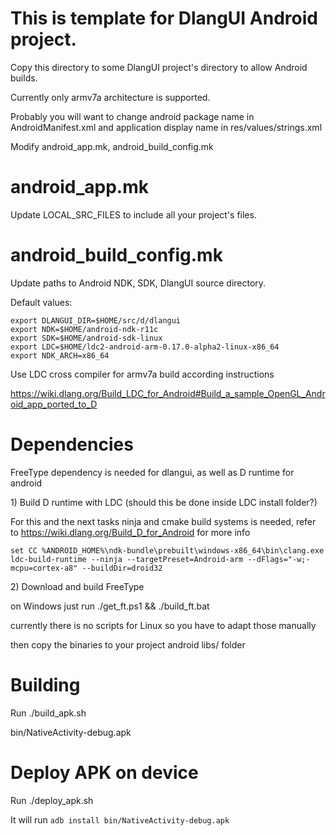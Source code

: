 This is template for DlangUI Android project.
============================================

Copy this directory to some DlangUI project's directory to allow Android builds.

Currently only armv7a architecture is supported.


Probably you will want to change android package name in AndroidManifest.xml and application display name in res/values/strings.xml


Modify android_app.mk, android_build_config.mk

android_app.mk
==============

Update LOCAL_SRC_FILES to include all your project's files.


android_build_config.mk
=======================

Update paths to Android NDK, SDK, DlangUI source directory.

Default values:
```
export DLANGUI_DIR=$HOME/src/d/dlangui
export NDK=$HOME/android-ndk-r11c
export SDK=$HOME/android-sdk-linux
export LDC=$HOME/ldc2-android-arm-0.17.0-alpha2-linux-x86_64
export NDK_ARCH=x86_64
```


Use LDC cross compiler for armv7a build according instructions

https://wiki.dlang.org/Build_LDC_for_Android#Build_a_sample_OpenGL_Android_app_ported_to_D



Dependencies
============

FreeType dependency is needed for dlangui, as well as D runtime for android

1\) Build D runtime with LDC 
(should this be done inside LDC install folder?)

For this and the next tasks ninja and cmake build systems is needed, 
refer to https://wiki.dlang.org/Build_D_for_Android for more info


```
set CC %ANDROID_HOME%\ndk-bundle\prebuilt\windows-x86_64\bin\clang.exe
ldc-build-runtime --ninja --targetPreset=Android-arm --dFlags="-w;-mcpu=cortex-a8" --buildDir=droid32
```

2\) Download and build FreeType

on Windows just run ./get_ft.ps1 && ./build_ft.bat

currently there is no scripts for Linux so you have to adapt those manually

then copy the binaries to your project android libs/ folder


Building
========

Run ./build_apk.sh

bin/NativeActivity-debug.apk


Deploy APK on device
====================

Run ./deploy_apk.sh

It will run `adb install bin/NativeActivity-debug.apk`
